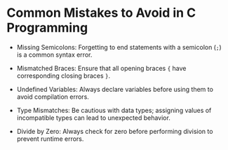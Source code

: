# Common Mistakes to Avoid in C Programming
- Missing Semicolons: Forgetting to end statements with a semicolon (`;`) is a common syntax error.

- Mismatched Braces: Ensure that all opening braces `{` have corresponding closing braces `}`.

- Undefined Variables: Always declare variables before using them to avoid compilation errors.

- Type Mismatches: Be cautious with data types; assigning values of incompatible types can lead to unexpected behavior.

- Divide by Zero: Always check for zero before performing division to prevent runtime errors.